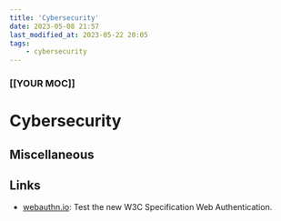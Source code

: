 ```yaml
---
title: 'Cybersecurity'
date: 2023-05-08 21:57
last_modified_at: 2023-05-22 20:05
tags:
    - cybersecurity
---
```


### [[YOUR MOC]]

# Cybersecurity

## Miscellaneous

## Links

-   [webauthn.io](https://webauthn.io/): Test the new W3C Specification Web Authentication.

